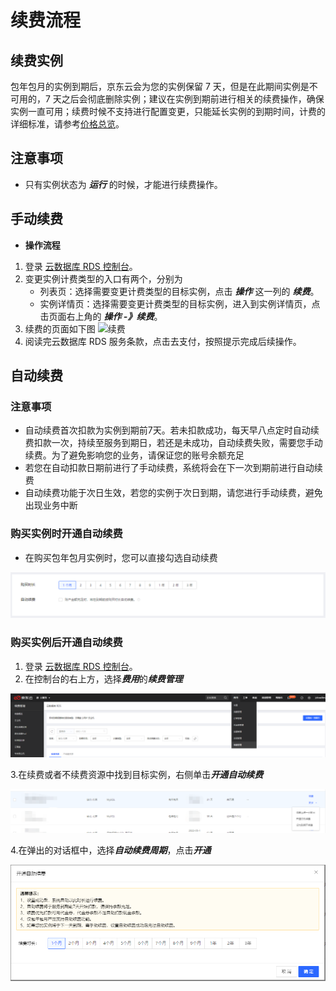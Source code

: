 # 续费流程
## 续费实例
包年包月的实例到期后，京东云会为您的实例保留 7 天，但是在此期间实例是不可用的，7 天之后会彻底删除实例；建议在实例到期前进行相关的续费操作，确保实例一直可用；续费时候不支持进行配置变更，只能延长实例的到期时间，计费的详细标准，请参考[价格总览](./Price-Overview.md)。

## 注意事项
* 只有实例状态为 ***运行*** 的时候，才能进行续费操作。 

## 手动续费

* **操作流程**

1. 登录 [云数据库 RDS 控制台](https://rds-console.jdcloud.com/database)。
2. 变更实例计费类型的入口有两个，分别为
    * 列表页：选择需要变更计费类型的目标实例，点击 ***操作*** 这一列的 ***续费***。
    * 实例详情页：选择需要变更计费类型的目标实例，进入到实例详情页，点击页面右上角的 ***操作 -》续费***。
3. 续费的页面如下图
![续费](https://img1.jcloudcs.com/cms/fab1d66b-e027-41c7-bd1b-91ba6f7950f920180404134106.png)
4. 阅读完云数据库 RDS 服务条款，点击去支付，按照提示完成后续操作。

## 自动续费

### 注意事项

* 自动续费首次扣款为实例到期前7天。若未扣款成功，每天早八点定时自动续费扣款一次，持续至服务到期日，若还是未成功，自动续费失败，需要您手动续费。为了避免影响您的业务，请保证您的账号余额充足
* 若您在自动扣款日期前进行了手动续费，系统将会在下一次到期前进行自动续费
* 自动续费功能于次日生效，若您的实例于次日到期，请您进行手动续费，避免出现业务中断

### 购买实例时开通自动续费

* 在购买包年包月实例时，您可以直接勾选自动续费

![续费](../../image/RDS/renewal.jpg)

### 购买实例后开通自动续费

1. 登录 [云数据库 RDS 控制台](https://rds-console.jdcloud.com/database)。
2. 在控制台的右上方，选择***费用***的***续费管理***

![续费](../../image/RDS/renewal-2.png)

3.在续费或者不续费资源中找到目标实例，右侧单击***开通自动续费***

![续费](../../image/RDS/renewal-3.png)

4.在弹出的对话框中，选择***自动续费周期***，点击***开通***

![续费](../../image/RDS/renewal-4.png)

